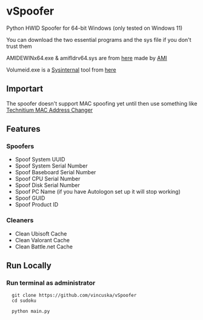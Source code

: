 # vSpoofer

Python HWID Spoofer for 64-bit Windows (only tested on Windows 11)

You can download the two essential programs and the sys file if you don't trust them

AMIDEWINx64.exe & amifldrv64.sys are from [here](https://download.schenker-tech.de/package/dmi-edit-efi-ami/) made by [AMI](https://www.ami.com/)

Volumeid.exe is a [Sysinternal](https://learn.microsoft.com/en-us/sysinternals/) tool from [here](https://learn.microsoft.com/en-us/sysinternals/downloads/volumeid)

## Importart

The spoofer doesn't support MAC spoofing yet until then use something like [Technitium MAC Address Changer](https://technitium.com/tmac/)

## Features

### Spoofers
- Spoof System UUID
- Spoof System Serial Number
- Spoof Baseboard Serial Number
- Spoof CPU Serial Number
- Spoof Disk Serial Number
- Spoof PC Name (if you have Autologon set up it will stop working)
- Spoof GUID
- Spoof Product ID

### Cleaners
- Clean Ubisoft Cache
- Clean Valorant Cache
- Clean Battle.net Cache

## Run Locally

### Run terminal as administrator

```batch
  git clone https://github.com/vincuska/vSpoofer
  cd sudoku
```

```batch
  python main.py
```
